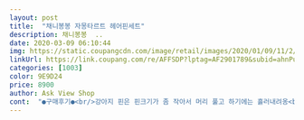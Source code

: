 ```yaml
---
layout: post 
title:  "채니봉봉 자몽타르트 헤어핀세트" 
description: 채니봉봉  ..
date: 2020-03-09 06:10:44 
img: https://static.coupangcdn.com/image/retail/images/2020/01/09/11/2/fd3dcff2-adb1-4a5a-9401-ca6883b3b981.jpg 
linkUrl: https://link.coupang.com/re/AFFSDP?lptag=AF2901789&subid=ahnPublicAsk&pageKey=1163162153&itemId=2140056605&vendorItemId=70138456658&traceid=V0-113-c6727af5be44f25e 
categories: [1003] 
color: 9E9D24 
price: 8900 
author: Ask View Shop 
cont:  "●구매후기●<br/>강아지 핀은 핀크기가 좀 작아서 머리 풀고 하기에는 흘러내려옹<br/>귀엽고 핀이 작아서 앞머리나 옆머리에 살짝 꼽기 좋아요<br/>근데 마감처리가 미흡한부분이 좀 속상하네용 ㅜㅠ<br/>사진 그대로예요<br/>예뻐요 굿굿♡♡<br/>핀자체는 색감도 쨍하고 넘예뻐여<br/>" 
---
```

